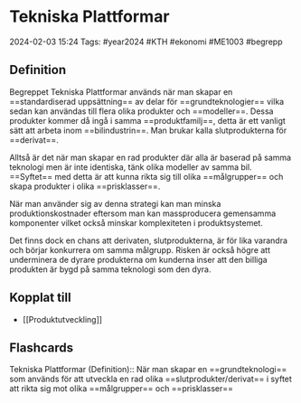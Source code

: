 # Tekniska Plattformar

2024-02-03 15:24
Tags: #year2024 #KTH #ekonomi #ME1003 #begrepp

## Definition

Begreppet Tekniska Plattformar används när man skapar en ==standardiserad uppsättning== av delar för ==grundteknologier== vilka sedan kan användas till flera olika produkter och ==modeller==. Dessa produkter kommer då ingå i samma ==produktfamilj==, detta är ett vanligt sätt att arbeta inom ==bilindustrin==. Man brukar kalla slutprodukterna för ==derivat==.

Alltså är det när man skapar en rad produkter där alla är baserad på samma teknologi men är inte identiska, tänk olika modeller av samma bil. ==Syftet== med detta är att kunna rikta sig till olika ==målgrupper== och skapa produkter i olika ==prisklasser==.

När man använder sig av denna strategi kan man minska produktionskostnader eftersom man kan massproducera gemensamma komponenter vilket också minskar komplexiteten i produktsystemet.

Det finns dock en chans att derivaten, slutprodukterna, är för lika varandra och börjar konkurrera om samma målgrupp. Risken är också högre att underminera de dyrare produkterna om kunderna inser att den billiga produkten är bygd på samma teknologi som den dyra.

## Kopplat till

- [[Produktutveckling]]

## Flashcards

Tekniska Plattformar (Definition):: När man skapar en ==grundteknologi== som används för att utveckla en rad olika ==slutprodukter/derivat== i syftet att rikta sig mot olika ==målgrupper== och ==prisklasser==
<!--SR:!2024-02-21,12,270!2024-02-12,4,270-->
